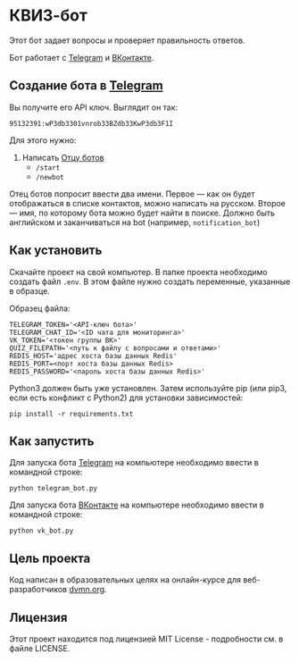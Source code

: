 # КВИЗ-бот

Этот бот задает вопросы и проверяет правильность ответов. 

Бот работает с [Telegram](https://telegram.org/) и [ВКонтакте](https://vk.com/).


## Создание бота в [Telegram](https://telegram.org/)
Вы получите его API ключ. Выглядит он так:
```
95132391:wP3db3301vnrob33BZdb33KwP3db3F1I
```
Для этого нужно:
1. Написать [Отцу ботов](https://telegram.me/BotFather)
    * `/start`
    * `/newbot`

Отец ботов попросит ввести два имени. Первое — как он будет отображаться в списке контактов, можно написать на русском. Второе — имя, по которому бота можно будет найти в поиске. Должно быть английском и заканчиваться на bot (например, `notification_bot`)

## Как установить
Скачайте проект на свой компьютер.
В папке проекта необходимо создать файл `.env`. В этом файле нужно создать переменные, указанные в образце.

Образец файла:
```
TELEGRAM_TOKEN='<API-ключ бота>'
TELEGRAM_CHAT_ID='<ID чата для мониторинга>'
VK_TOKEN='<токен группы ВК>'
QUIZ_FILEPATH='<путь к файлу с вопросами и ответами>'
REDIS_HOST='адрес хоста базы данных Redis'
REDIS_PORT=<порт хоста базы данных Redis>
REDIS_PASSWORD='<пароль хоста базы данных Redis>'

```
Python3 должен быть уже установлен. Затем используйте pip (или pip3, если есть конфликт с Python2) для установки зависимостей:
```
pip install -r requirements.txt
```


## Как запустить

Для запуска бота [Telegram](https://telegram.org/) на компьютере необходимо ввести в командной строке:
```
python telegram_bot.py
```
Для запуска бота [ВКонтакте](https://vk.com/) на компьютере необходимо ввести в командной строке:
```
python vk_bot.py
```

## Цель проекта
Код написан в образовательных целях на онлайн-курсе для веб-разработчиков [dvmn.org](https://dvmn.org/).

## Лицензия

Этот проект находится под лицензией MIT License - подробности см. в файле LICENSE.